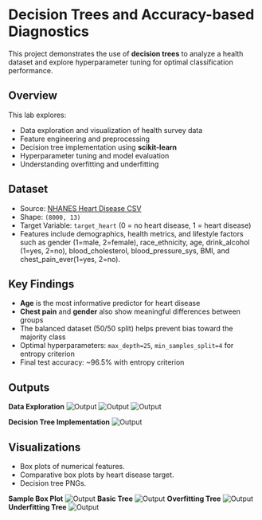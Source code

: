 # Decision Trees and Accuracy-based Diagnostics

This project demonstrates the use of **decision trees** to analyze a health dataset and explore hyperparameter tuning for optimal classification performance.

## Overview

This lab explores:
- Data exploration and visualization of health survey data
- Feature engineering and preprocessing
- Decision tree implementation using **scikit-learn**
- Hyperparameter tuning and model evaluation
- Understanding overfitting and underfitting

## Dataset

- Source: [NHANES Heart Disease CSV](https://www.cs.toronto.edu/~lczhang/311/lab02/NHANES-heart.csv)
- Shape: `(8000, 13)`  
- Target Variable: `target_heart` (0 = no heart disease, 1 = heart disease)
- Features include demographics, health metrics, and lifestyle factors such as gender (1=male, 2=female), race_ethnicity, age, drink_alcohol (1=yes, 2=no), blood_cholesterol, blood_pressure_sys, BMI, and chest_pain_ever(1=yes, 2=no).

## Key Findings

- **Age** is the most informative predictor for heart disease
- **Chest pain** and **gender** also show meaningful differences between groups
- The balanced dataset (50/50 split) helps prevent bias toward the majority class
- Optimal hyperparameters: `max_depth=25`, `min_samples_split=4` for entropy criterion
- Final test accuracy: ~96.5% with entropy criterion

## Outputs
**Data Exploration**
![Output](images/output1.png)
![Output](images/output2.png)
![Output](images/output3.png)

**Decision Tree Implementation**
![Output](images/output4.png)

## Visualizations

- Box plots of numerical features.
- Comparative box plots by heart disease target.
- Decision tree PNGs.

**Sample Box Plot**
![Output](images/age_vs_heart_bp.png)
**Basic Tree**
![Output](images/basic_tree.png)
**Overfitting Tree**
![Output](images/overfit_tree.png)
**Underfitting Tree**
![Output](images/underfit_tree.png)
